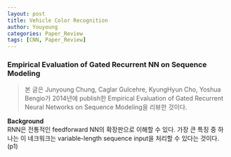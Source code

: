 ```yaml
---
layout: post
title: Vehicle Color Recognition
author: Youyoung
categories: Paper_Review
tags: [CNN, Paper_Review]
---
```


### Empirical Evaluation of Gated Recurrent NN on Sequence Modeling  
> 본 글은 Junyoung Chung, Caglar Gulcehre, KyungHyun Cho, Yoshua Bengio가 2014년에 publish한 Empirical Evaluation of Gated Recurrent Neural Networks on Sequence Modeling을 리뷰한 것이다.  


**Background**  
RNN은 전통적인 feedforward NN의 확장판으로 이해할 수 있다. 가장 큰 특징 중 하나는 이 네크워크는 variable-length sequence input을 처리할 수 있다는 것이다.(p1)  





